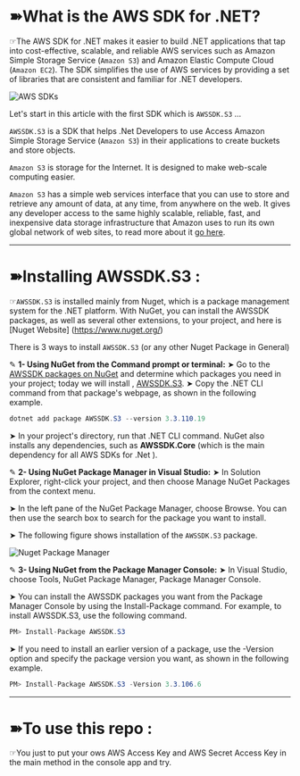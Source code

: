 # ➽What is the AWS SDK for .NET?
☞The AWS SDK for .NET makes it easier to build .NET applications that tap into cost-effective, scalable, and reliable AWS services such as Amazon Simple Storage Service (`Amazon S3`) and Amazon Elastic Compute Cloud (`Amazon EC2`). The SDK simplifies the use of AWS services by providing a set of libraries that are consistent and familiar for .NET developers.

![AWS SDKs](https://dev-to-uploads.s3.amazonaws.com/uploads/articles/0gezp1dj5xdijne3b6n6.png)

Let's start in this article with the first SDK which is `AWSSDK.S3` ...

`AWSSDK.S3` is a SDK that helps .Net Developers to use Access Amazon Simple Storage Service (`Amazon S3`) in their applications  to create buckets and store objects.

`Amazon S3` is storage for the Internet. It is designed to make web-scale computing easier.

`Amazon S3` has a simple web services interface that you can use to store and retrieve any amount of data, at any time, from anywhere on the web. It gives any developer access to the same highly scalable, reliable, fast, and inexpensive data storage infrastructure that Amazon uses to run its own global network of web sites, to read more about it [go here](https://docs.aws.amazon.com/AmazonS3/latest/userguide/Welcome.html).
_________________________________________________________________
# ➽Installing AWSSDK.S3 :
☞`AWSSDK.S3` is installed mainly from Nuget, which is a package management system for the .NET platform. With NuGet, you can install the AWSSDK packages, as well as several other extensions, to your project, and here is [Nuget Website] (https://www.nuget.org/)

There is 3 ways to install `AWSSDK.S3` (or any other Nuget Package in General)

✎ __1- Using NuGet from the Command prompt or terminal:__
➤ Go to the [AWSSDK packages on NuGet](https://www.nuget.org/profiles/awsdotnet)
 and determine which packages you need in your project; today we will install , [AWSSDK.S3](https://www.nuget.org/packages/AWSSDK.S3/).
➤ Copy the .NET CLI command from that package's webpage, as shown in the following example.

```csharp
dotnet add package AWSSDK.S3 --version 3.3.110.19
```

➤ In your project's directory, run that .NET CLI command. NuGet also installs any dependencies, such as __AWSSDK.Core__ (which is the main dependency for all AWS SDKs for .Net ).

✎ __2- Using NuGet Package Manager in Visual Studio:__
➤ In Solution Explorer, right-click your project, and then choose Manage NuGet Packages from the context menu.

➤ In the left pane of the NuGet Package Manager, choose Browse. You can then use the search box to search for the package you want to install.

➤ The following figure shows installation of the `AWSSDK.S3` package.

![Nuget Package Manager](https://dev-to-uploads.s3.amazonaws.com/uploads/articles/n4lkyb66z16pt22piytz.png)

✎ __3- Using NuGet from the Package Manager Console:__
➤ In Visual Studio, choose Tools, NuGet Package Manager, Package Manager Console.

➤ You can install the AWSSDK packages you want from the Package Manager Console by using the Install-Package command. For example, to install AWSSDK.S3, use the following command.
```csharp
PM> Install-Package AWSSDK.S3
```
➤ If you need to install an earlier version of a package, use the -Version option and specify the package version you want, as shown in the following example.
```csharp
PM> Install-Package AWSSDK.S3 -Version 3.3.106.6
```
_________________________________________________________________
# ➽To use this repo :
☞You just to put your ows AWS Access Key and AWS Secret Access Key in the main method in the console app and try.
